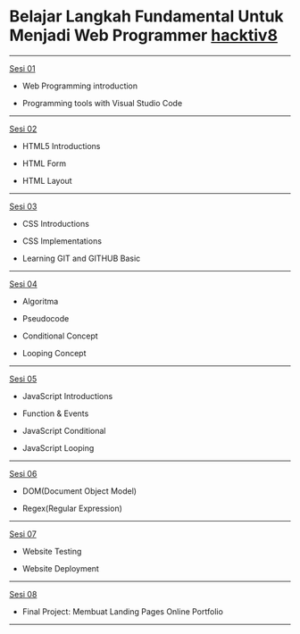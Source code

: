 # Belajar Langkah Fundamental Untuk Menjadi Web Programmer [hacktiv8](https://www.hacktiv8.com/)
---
[Sesi 01](https://github.com/hilmifaturahman/b13a_web_programmer/tree/main/Sesi-01)

- Web Programming introduction

- Programming tools with Visual Studio Code
---
[Sesi 02](https://github.com/hilmifaturahman/b13a_web_programmer/tree/main/Sesi-02)

- HTML5 Introductions

- HTML Form

- HTML Layout
---
[Sesi 03](https://github.com/hilmifaturahman/b13a_web_programmer/tree/main/Sesi-03)

- CSS Introductions

- CSS Implementations

- Learning GIT and GITHUB Basic
---
[Sesi 04](https://github.com/hilmifaturahman/b13a_web_programmer/tree/main/Sesi-04)

- Algoritma

- Pseudocode

- Conditional Concept

- Looping Concept
---
[Sesi 05](https://github.com/hilmifaturahman/b13a_web_programmer/tree/main/Sesi-05)

- JavaScript Introductions

- Function & Events

- JavaScript Conditional

- JavaScript Looping
---
[Sesi 06](https://github.com/hilmifaturahman/b13a_web_programmer/tree/main/Sesi-06)

- DOM(Document Object Model)

- Regex(Regular Expression)
---
[Sesi 07](https://github.com/hilmifaturahman/b13a_web_programmer/tree/main/Sesi-07)

- Website Testing

- Website Deployment
---
[Sesi 08](https://github.com/hilmifaturahman/b13a_web_programmer/tree/main/Sesi-08)

- Final Project: Membuat Landing Pages Online
Portfolio
---
